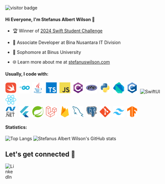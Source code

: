 ![visitor badge](https://visitor-badge.laobi.icu/badge?page_id=abedsully.abedsully)

#### Hi Everyone, I'm Stefanus Albert Wilson 👋

-  🏆 Winner of [2024 Swift Student Challenge](https://www.wwdcscholars.com/s/733897F2-0FE6-4E59-A716-88E5D3DFF5EC/2024)

-  👔 Associate Developer at Bina Nusantara IT Division

-  🏫 Sophomore at Binus University

-  🌐 Learn more about me at [stefanuswilson.com](https://www.stefanuswilson.com)

#### Usually, I code with:

<div align="left">
  <img src="https://github.com/devicons/devicon/blob/master/icons/swift/swift-original.svg" title="Swift" alt="Swift" width="35" height="35"/>&nbsp;
  <img src="https://github.com/devicons/devicon/blob/master/icons/go/go-original-wordmark.svg" title="Go" alt="Go" width="35" height="35"/>&nbsp;
  <img src="https://github.com/devicons/devicon/blob/master/icons/java/java-original.svg" title="Java" alt="Java" width="35" height="35"/>&nbsp;
  <img src="https://github.com/devicons/devicon/blob/master/icons/typescript/typescript-original.svg" title="Typescript" alt="Typescript" width="35" height="35"/>&nbsp;
  <img src="https://github.com/devicons/devicon/blob/master/icons/javascript/javascript-original.svg" title="Javascript" alt="Javascript" width="35" height="35"/>&nbsp;
  <img src="https://github.com/devicons/devicon/blob/master/icons/csharp/csharp-original.svg" title="C#" alt="C#" width="35" height="35"/>&nbsp;
  <img src="https://github.com/devicons/devicon/blob/master/icons/php/php-original.svg" title="PHP" alt="PHP" width="35" height="35"/>&nbsp;
  <img src="https://github.com/devicons/devicon/blob/master/icons/python/python-original.svg" title="Python" alt="Python" width="35" height="35"/>&nbsp;
  <img src="https://github.com/devicons/devicon/blob/master/icons/dart/dart-original.svg" title="Dart" alt="Dart" width="35" height="35"/>&nbsp;
  <img src="https://github.com/devicons/devicon/blob/master/icons/c/c-original.svg" title="C" alt="C" width="35" height="35"/>&nbsp;
  <img src="https://img.icons8.com/color/512/swiftui.png" title="SwiftUI" alt="SwiftUI" width="35" height="35" />&nbsp;
  <img src="https://github.com/devicons/devicon/blob/master/icons/react/react-original.svg" title="React" alt="React" width="35" height="35"/>&nbsp;
   <br/>
  <img src="https://github.com/devicons/devicon/blob/master/icons/dot-net/dot-net-original-wordmark.svg" title="ASP NET" alt="ASP NET" width="35" height="35"/>&nbsp;
  <img src="https://github.com/devicons/devicon/blob/master/icons/flutter/flutter-original.svg" title="Flutter" alt="Flutter" width="35" height="35"/>&nbsp;
  <img src="https://github.com/devicons/devicon/blob/master/icons/spring/spring-original.svg" title="Spring" alt="Spring" width="35" height="35"/>&nbsp;
  <img src="https://github.com/devicons/devicon/blob/master/icons/laravel/laravel-original.svg" title="Laravel" alt="Laravel" width="35" height="35"/>&nbsp;
  <img src="https://github.com/devicons/devicon/blob/master/icons/firebase/firebase-original.svg" title="Firebase" alt="Firebase" width="35" height="35"/>&nbsp;
  <img src="https://github.com/devicons/devicon/blob/master/icons/mysql/mysql-original.svg" title="MySQL" alt="MySQL" width="35" height="35"/>&nbsp;
  <img src="https://github.com/devicons/devicon/blob/master/icons/postgresql/postgresql-original.svg" title="PostgreSQL" alt="PostgreSQL" width="35" height="35"/>&nbsp;
  <img src="https://github.com/devicons/devicon/blob/master/icons/git/git-original.svg" title="Git" alt="Git" width="35" height="35"/>&nbsp;
  <img src="https://github.com/devicons/devicon/blob/master/icons/tailwindcss/tailwindcss-original.svg" title="Tailwind" alt="Tailwind" width="35" height="35"/>&nbsp;
  <img src="https://github.com/devicons/devicon/blob/master/icons/tensorflow/tensorflow-original.svg" title="TensorFlow" alt="TensorFlow" width="35" height="35"/>&nbsp;
</div>


#### Statistics:
![Top Langs](https://github-readme-stats.vercel.app/api/top-langs/?username=abedsully&layout=compact&theme=dark)
![Stefanus Albert Wilson's GitHub stats](https://github-readme-stats.vercel.app/api?username=abedsully\&hide=issues\&show_icons=true&theme=dark)

## Let's get connected 🔗
<a href="https://www.linkedin.com/in/stefanuswilson">
  <img align="left" alt="LinkedIn" width="30px" style="padding-right:10px;" src="https://cdn.jsdelivr.net/gh/devicons/devicon/icons/linkedin/linkedin-original.svg"/>
</a>



